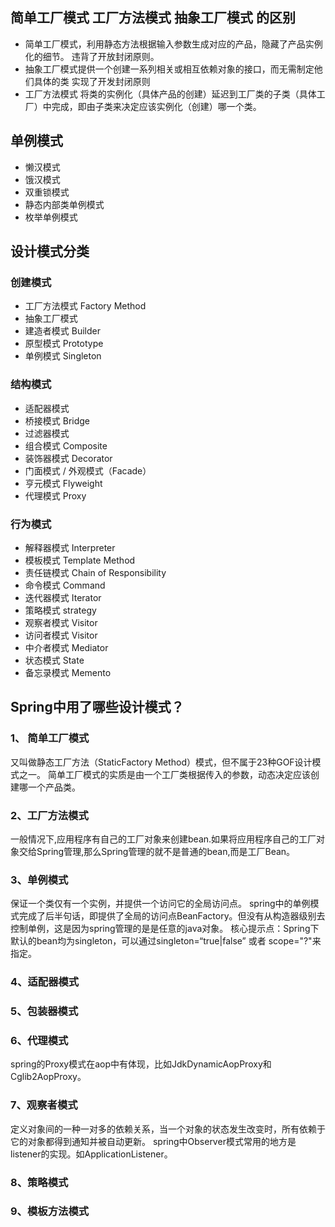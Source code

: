 ## 简单工厂模式 工厂方法模式 抽象工厂模式 的区别
   - 简单工厂模式，利用静态方法根据输入参数生成对应的产品，隐藏了产品实例化的细节。 违背了开放封闭原则。
   - 抽象工厂模式提供一个创建一系列相关或相互依赖对象的接口，而无需制定他们具体的类 实现了开发封闭原则
   - 工厂方法模式 将类的实例化（具体产品的创建）延迟到工厂类的子类（具体工厂）中完成，即由子类来决定应该实例化（创建）哪一个类。
## 单例模式
   - 懒汉模式
   - 饿汉模式
   - 双重锁模式
   - 静态内部类单例模式
   - 枚举单例模式

## 设计模式分类
   ### 创建模式
   - 工厂方法模式 Factory Method
   - 抽象工厂模式
   - 建造者模式 Builder
   - 原型模式 Prototype
   - 单例模式 Singleton
   ### 结构模式
   - 适配器模式
   - 桥接模式 Bridge
   - 过滤器模式
   - 组合模式  Composite
   - 装饰器模式 Decorator
   - 门面模式 / 外观模式（Facade）
   - 亨元模式 Flyweight
   - 代理模式 Proxy
   ### 行为模式
   - 解释器模式 Interpreter
   - 模板模式 Template Method
   - 责任链模式 Chain of Responsibility
   - 命令模式 Command
   - 迭代器模式 Iterator
   - 策略模式 strategy
   - 观察者模式 Visitor
   - 访问者模式 Visitor
   - 中介者模式 Mediator
   - 状态模式 State
   - 备忘录模式 Memento

## Spring中用了哪些设计模式？
   ### 1、 简单工厂模式
   又叫做静态工厂方法（StaticFactory Method）模式，但不属于23种GOF设计模式之一。 
   简单工厂模式的实质是由一个工厂类根据传入的参数，动态决定应该创建哪一个产品类。 
   <br>
   ### 2、工厂方法模式
   一般情况下,应用程序有自己的工厂对象来创建bean.如果将应用程序自己的工厂对象交给Spring管理,那么Spring管理的就不是普通的bean,而是工厂Bean。
   ### 3、单例模式
   保证一个类仅有一个实例，并提供一个访问它的全局访问点。
spring中的单例模式完成了后半句话，即提供了全局的访问点BeanFactory。但没有从构造器级别去控制单例，这是因为spring管理的是是任意的java对象。
核心提示点：Spring下默认的bean均为singleton，可以通过singleton=“true|false” 或者 scope="?"来指定。
   ### 4、适配器模式
   ### 5、包装器模式
   ### 6、代理模式
   spring的Proxy模式在aop中有体现，比如JdkDynamicAopProxy和Cglib2AopProxy。
   ### 7、观察者模式
   定义对象间的一种一对多的依赖关系，当一个对象的状态发生改变时，所有依赖于它的对象都得到通知并被自动更新。
spring中Observer模式常用的地方是listener的实现。如ApplicationListener。
   ### 8、策略模式
   ### 9、模板方法模式